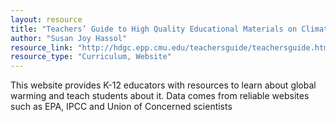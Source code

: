 ```yaml
---
layout: resource
title: "Teachers’ Guide to High Quality Educational Materials on Climate Change and Global Warming "
author: "Susan Joy Hassol"
resource_link: "http://hdgc.epp.cmu.edu/teachersguide/teachersguide.htm"
resource_type: "Curriculum, Website"
---
```


This website provides K-12 educators with resources to learn about global warming and teach students about it. Data comes from reliable websites such as EPA, IPCC and Union of Concerned scientists
